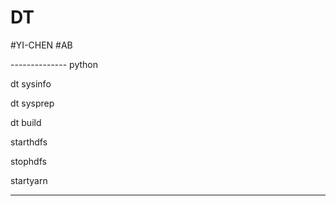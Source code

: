 # DT

#YI-CHEN
#AB

-------------- python

dt sysinfo

dt sysprep

dt build

starthdfs

stophdfs

startyarn

--------------

